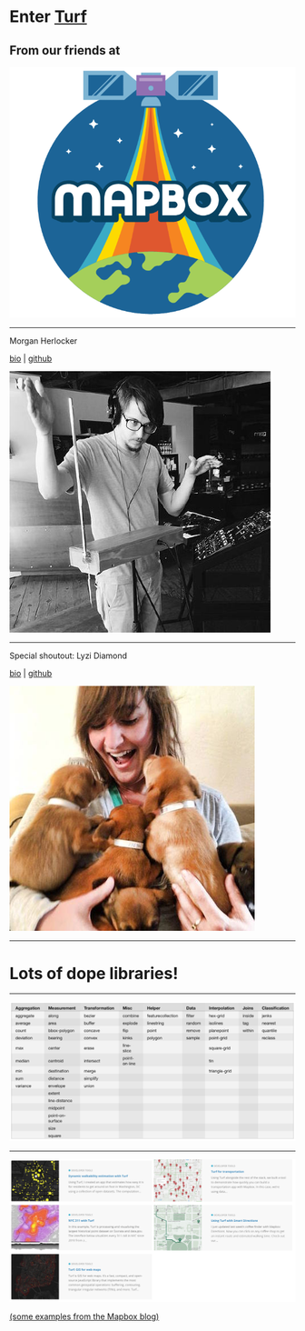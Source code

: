 # Enter [Turf](http://turfjs.org)

## From our __friends__ at
[![](/images/mapbox-satellite.png)](https://www.mapbox.com/)

---

Morgan Herlocker

[bio](https://www.mapbox.com/about/team/#morgan-herlocker)
|
[github](https://github.com/morganherlocker)

![](images/morgan.jpg)

---

Special shoutout: Lyzi Diamond

[bio](https://www.mapbox.com/about/team/#lyzi-diamond)
|
[github](https://github.com/lyzidiamond)

![](images/lyzi.jpg)

---

# Lots of dope libraries!

---

![](images/functions.png)

---

![](images/blog_posts.png)

[(some examples from the Mapbox blog)](https://www.mapbox.com/blog/#stq=turf&stp=2)
